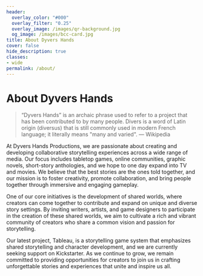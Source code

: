 ```yaml
---
header:
  overlay_color: "#000"
  overlay_filter: "0.25"
  overlay_image: /images/qr-background.jpg
  og_image: /images/bcc-card.jpg
title: About Dyvers Hands
cover: false
hide_description: true
classes:
- wide
permalink: /about/
---
```


# About Dyvers Hands

> “Dyvers Hands” is an archaic phrase used to refer to a project that has been contributed to by many people. Divers is a word of Latin origin (diversus) that is still commonly used in modern French language; it literally means "many and varied". — Wikipedia

At Dyvers Hands Productions, we are passionate about creating and developing collaborative storytelling experiences across a wide range of media. Our focus includes tabletop games, online communities, graphic novels, short-story anthologies, and we hope to one day expand into TV and movies. We believe that the best stories are the ones told together, and our mission is to foster creativity, promote collaboration, and bring people together through immersive and engaging gameplay.

One of our core initiatives is the development of shared worlds, where creators can come together to contribute and expand on unique and diverse story settings. By inviting writers, artists, and game designers to participate in the creation of these shared worlds, we aim to cultivate a rich and vibrant community of creators who share a common vision and passion for storytelling.

Our latest project, Tableau, is a storytelling game system that emphasizes shared storytelling and character development, and we are currently seeking support on Kickstarter. As we continue to grow, we remain committed to providing opportunities for creators to join us in crafting unforgettable stories and experiences that unite and inspire us all.

